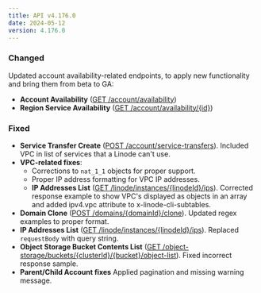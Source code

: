 ```yaml
---
title: API v4.176.0
date: 2024-05-12
version: 4.176.0
---
```


### Changed

Updated account availability-related endpoints, to apply new functionality and bring them from beta to GA:

  - **Account Availability** ([GET /account/availability](/docs/api/account/#account-availability))
  - **Region Service Availability** ([GET /account/availability/{id}](/docs/api/account/#region-service-availability))

### Fixed

- **Service Transfer Create** ([POST /account/service-transfers](/docs/api/account/#service-transfer-create)). Included VPC in list of services that a Linode can't use.
- **VPC-related fixes**:
  - Corrections to `nat_1_1` objects for proper support.
  - Proper IP address formatting for VPC IP addresses.
  - **IP Addresses List** ([GET /linode/instances/{linodeId}/ips](/docs/api/networking/#ip-addresses-list)). Corrected response example to show VPC's displayed as objects in an array and added ipv4.vpc attribute to x-linode-cli-subtables.
- **Domain Clone** ([POST /domains/{domainId}/clone](/docs/api/domains/#domain-clone)). Updated regex examples to proper format.
- **IP Addresses List** ([GET /linode/instances/{linodeId}/ips](/docs/api/networking/#ip-addresses-list)). Replaced `requestBody` with query string.
- **Object Storage Bucket Contents List** ([GET /object-storage/buckets/{clusterId}/{bucket}/object-list](/docs/api/object-storage/#object-storage-bucket-contents-list)). Fixed incorrect response sample.
- **Parent/Child Account fixes** Applied pagination and missing warning message.